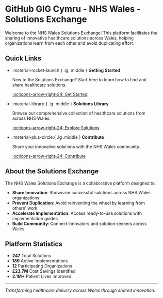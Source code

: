 # GitHub GIG Cymru - NHS Wales - Solutions Exchange

Welcome to the NHS Wales Solutions Exchange! This platform facilitates the sharing of innovative healthcare solutions across Wales, helping organizations learn from each other and avoid duplicating effort.

## Quick Links

- :material-rocket-launch:{ .lg .middle } **Getting Started**

    New to the Solutions Exchange? Start here to learn how to find and share healthcare solutions.

    [:octicons-arrow-right-24: Get Started](getting-started.md)

- :material-library:{ .lg .middle } **Solutions Library**

    Browse our comprehensive collection of healthcare solutions from across NHS Wales.

    [:octicons-arrow-right-24: Explore Solutions](solutions-library.md)

- :material-plus-circle:{ .lg .middle } **Contribute**

    Share your innovative solutions with the NHS Wales community.

    [:octicons-arrow-right-24: Contribute](contribution-guide.md)

## About the Solutions Exchange

The NHS Wales Solutions Exchange is a collaborative platform designed to:

- **Share Innovation**: Showcase successful solutions across NHS Wales organizations
- **Prevent Duplication**: Avoid reinventing the wheel by learning from others' work
- **Accelerate Implementation**: Access ready-to-use solutions with implementation guides
- **Build Community**: Connect innovators and solution seekers across Wales

## Platform Statistics

- **247** Total Solutions
- **189** Active Implementations  
- **12** Participating Organizations
- **£23.7M** Cost Savings Identified
- **2.1M+** Patient Lives Improved

---

*Transforming healthcare delivery across Wales through shared innovation.*
